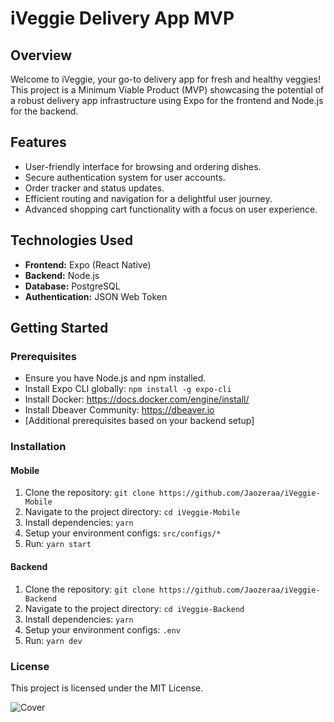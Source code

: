 # iVeggie Delivery App MVP

## Overview

Welcome to iVeggie, your go-to delivery app for fresh and healthy veggies! This project is a Minimum Viable Product (MVP) showcasing the potential of a robust delivery app infrastructure using Expo for the frontend and Node.js for the backend.

## Features

- User-friendly interface for browsing and ordering dishes.
- Secure authentication system for user accounts.
- Order tracker and status updates.
- Efficient routing and navigation for a delightful user journey.
- Advanced shopping cart functionality with a focus on user experience.

## Technologies Used

- **Frontend:** Expo (React Native)
- **Backend:** Node.js
- **Database:** PostgreSQL
- **Authentication:** JSON Web Token

## Getting Started

### Prerequisites

- Ensure you have Node.js and npm installed.
- Install Expo CLI globally: `npm install -g expo-cli`
- Install Docker: https://docs.docker.com/engine/install/
- Install Dbeaver Community: https://dbeaver.io
- [Additional prerequisites based on your backend setup]

### Installation

#### Mobile

1. Clone the repository: `git clone https://github.com/Jaozeraa/iVeggie-Mobile`
2. Navigate to the project directory: `cd iVeggie-Mobile`
3. Install dependencies: `yarn`
4. Setup your environment configs: `src/configs/*`
5. Run: `yarn start`


#### Backend

1. Clone the repository: `git clone https://github.com/Jaozeraa/iVeggie-Backend`
2. Navigate to the project directory: `cd iVeggie-Backend`
3. Install dependencies: `yarn`
4. Setup your environment configs: `.env`
5. Run: `yarn dev`

### License

This project is licensed under the MIT License.

![Cover](https://github.com/Jaozeraa/iVeggie-Mobile/assets/49006178/51dcb6f0-7421-4ff1-9d01-8da2d1f68bd7)
